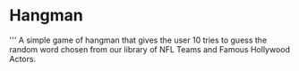 # Hangman
'''
A simple game of hangman that gives the user 10 tries to guess the random word chosen from our library of NFL Teams and Famous Hollywood Actors.
